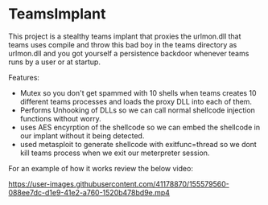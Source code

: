 # TeamsImplant

This project is a stealthy teams implant that proxies the urlmon.dll that teams uses compile and throw this bad boy in the teams directory as urlmon.dll and you got yourself a persistence backdoor whenever teams runs by a user or at startup.

Features:
- Mutex so you don't get spammed with 10 shells when teams creates 10 different teams processes and loads the proxy DLL into each of them.
- Performs Unhooking of DLLs so we can call normal shellcode injection functions without worry.
- uses AES encyrption of the shellcode so we can embed the shellcode in our implant without it being detected. 
- used metasploit to generate shellcode with exitfunc=thread so we dont kill teams process when we exit our meterpreter session.

For an example of how it works review the below video:


https://user-images.githubusercontent.com/41178870/155579560-088ee7dc-d1e9-41e2-a760-1520b478bd9e.mp4

